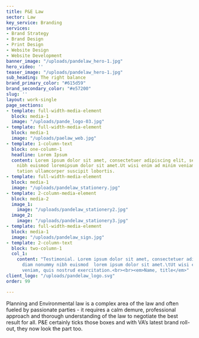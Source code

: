```yaml
---
title: P&E Law
sector: Law
key_service: Branding
services:
- Brand Strategy
- Brand Design
- Print Design
- Website Design
- Website Development
banner_image: "/uploads/pandelaw_hero-1.jpg"
hero_video: ''
teaser_image: "/uploads/pandelaw_hero-1.jpg"
sub_heading: The right balance
brand_primary_color: "#615d59"
brand_secondary_color: "#e57200"
slug: ''
layout: work-single
page_sections:
- template: full-width-media-element
  block: media-1
  image: "/uploads/pande_logo-03.jpg"
- template: full-width-media-element
  block: media-1
  image: "/uploads/paelaw_web.jpg"
- template: 1-column-text
  block: one-column-1
  headline: Lorem Ipsum
  content: Lorem ipsum dolor sit amet, consectetuer adipiscing elit, sed diam nonummy
    nibh euismod loremipsum dolor sit amet.Ut wisi enim ad minim veniam, quis nostrudexerci
    tation ullamcorper suscipit lobortis.
- template: full-width-media-element
  block: media-1
  image: "/uploads/pandelaw_stationery.jpg"
- template: 2-column-media-element
  block: media-2
  image_1:
    image: "/uploads/pandelaw_stationery2.jpg"
  image_2:
    image: "/uploads/pandelaw_stationery3.jpg"
- template: full-width-media-element
  block: media-1
  image: "/uploads/pandelaw_sign.jpg"
- template: 2-column-text
  block: two-column-1
  col_1:
    content: "Testimonial. Lorem ipsum dolor sit amet, consectetuer adipiscing elised
      diam nonummy nibh euismod  lorem ipsum dolor sit amet.\tUt wisi enim ad minim
      veniam, quis nostrud exercitation.<br><br><em>Name, title</em>"
client_logo: "/uploads/pandelaw_logo.svg"
order: 99

---
```

Planning and Environmental law is a complex area of the law and often fueled by passionate parties - it requires a calm demure, professional approach and thorough understanding of the law to negotiate the best result for all. P&E certainly ticks those boxes and with VA’s latest brand roll-out, they now look the part too.